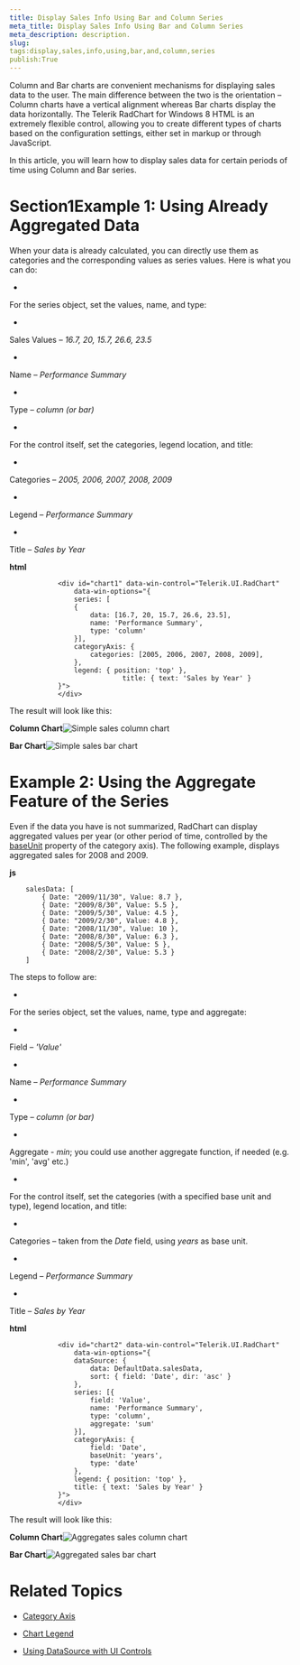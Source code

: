```yaml
---
title: Display Sales Info Using Bar and Column Series
meta_title: Display Sales Info Using Bar and Column Series
meta_description: description.
slug: 
tags:display,sales,info,using,bar,and,column,series
publish:True
---
```



Column and Bar charts are convenient mechanisms for displaying sales data to the user. The main difference between the two is the orientation –
				Column charts have a vertical alignment whereas Bar charts display the data horizontally. The Telerik RadChart for Windows 8 HTML is an extremely
				flexible control, allowing you to create different types of charts based on the configuration settings, either set in markup or through JavaScript.
			

In this article, you will learn how to display sales data for certain periods of time using Column and Bar series.
			

# Section1Example 1: Using Already Aggregated Data

When your data is already calculated, you can directly use them as categories and the corresponding values as series values. Here is what you
					can do:
				

* 

For the series object, set the values, name, and type:

* 

Sales Values – *16.7, 20, 15.7, 26.6, 23.5*

* 

Name – *Performance Summary*

* 

Type – *column (or bar)*

* 

For the control itself, set the categories, legend location, and title:

* 

Categories – *2005, 2006, 2007, 2008, 2009*

* 

Legend – *Performance Summary*

* 

Title – *Sales by Year*


 __html__
    


				<div id="chart1" data-win-control="Telerik.UI.RadChart"
					data-win-options="{
					series: [
					{
						data: [16.7, 20, 15.7, 26.6, 23.5],
						name: 'Performance Summary',
						type: 'column'
					}],
					categoryAxis: {
						categories: [2005, 2006, 2007, 2008, 2009],
					},
					legend: { position: 'top' },
								title: { text: 'Sales by Year' }
				}">
				</div>



The result will look like this:

__Column Chart__![Simple sales column chart](../Media/Controls\Chart\chart-sales-simple-column.png)

__Bar Chart__![Simple sales bar chart](../Media/Controls\Chart\chart-sales-simple-bar.png)

# Example 2: Using the Aggregate Feature of the Series

Even if the data you have is not summarized, RadChart can display aggregated values per year (or other period of time, controlled by the
					[baseUnit](5469340a-fd03-4793-9b78-aafcda0bf923) property of the category axis). The following example, displays aggregated sales
					for 2008 and 2009. 
				


 __js__
    


		salesData: [
			{ Date: "2009/11/30", Value: 8.7 },
			{ Date: "2009/8/30", Value: 5.5 },
			{ Date: "2009/5/30", Value: 4.5 },
			{ Date: "2009/2/30", Value: 4.8 },
			{ Date: "2008/11/30", Value: 10 },
			{ Date: "2008/8/30", Value: 6.3 },
			{ Date: "2008/5/30", Value: 5 },
			{ Date: "2008/2/30", Value: 5.3 }
		]



The steps to follow are:

* 

For the series object, set the values, name, type and aggregate:

* 

Field – *'Value'*

* 

Name – *Performance Summary*

* 

Type – *column (or bar)*

* 

Aggregate - *min*; you could use another aggregate function, if needed (e.g. 'min', 'avg' etc.)
								

* 

For the control itself, set the categories (with a specified base unit and type), legend location, and title:

* 

Categories – taken from the *Date* field, using *years* as base unit.
								

* 

Legend – *Performance Summary*

* 

Title – *Sales by Year*


 __html__
    


				<div id="chart2" data-win-control="Telerik.UI.RadChart"
					data-win-options="{
					dataSource: {
						data: DefaultData.salesData,
						sort: { field: 'Date', dir: 'asc' }
					},
					series: [{
						field: 'Value',
						name: 'Performance Summary',
						type: 'column',
						aggregate: 'sum'
					}],
					categoryAxis: {
						field: 'Date',
						baseUnit: 'years',
						type: 'date'
					},
					legend: { position: 'top' },
					title: { text: 'Sales by Year' }
				}">
				</div>



The result will look like this:

__Column Chart__![Aggregates sales column chart](../Media/Controls\Chart\chart-sales-aggregate-column.png)

__Bar Chart__![Aggregated sales bar chart](../Media/Controls\Chart\chart-sales-aggregate-bar.png)

# Related Topics

 * [Category Axis]({{slug:category-axis}})

 * [Chart Legend]({{slug:chart-legend}})

 * [Using DataSource with UI Controls]({{slug:using-datasource-with-ui-controls}})

